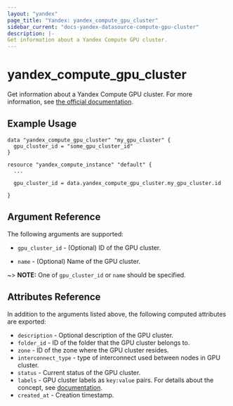 ```yaml
---
layout: "yandex"
page_title: "Yandex: yandex_compute_gpu_cluster"
sidebar_current: "docs-yandex-datasource-compute-gpu-cluster"
description: |-
Get information about a Yandex Compute GPU cluster.
---
```


# yandex\_compute\_gpu\_cluster

Get information about a Yandex Compute GPU cluster. For more information, see
[the official documentation](https://cloud.yandex.com/docs/compute/concepts/gpu-cluster).

## Example Usage

```hcl
data "yandex_compute_gpu_cluster" "my_gpu_cluster" {
  gpu_cluster_id = "some_gpu_cluster_id"
}

resource "yandex_compute_instance" "default" {
  ...

  gpu_cluster_id = data.yandex_compute_gpu_cluster.my_gpu_cluster.id

}
```

## Argument Reference

The following arguments are supported:

* `gpu_cluster_id` - (Optional) ID of the GPU cluster.

* `name` - (Optional) Name of the GPU cluster.

~> **NOTE:** One of `gpu_cluster_id` or `name` should be specified.

## Attributes Reference

In addition to the arguments listed above, the following computed attributes are
exported:

* `description` - Optional description of the GPU cluster.
* `folder_id` - ID of the folder that the GPU cluster belongs to.
* `zone` - ID of the zone where the GPU cluster resides.
* `interconnect_type` - type of interconnect used between nodes in GPU cluster.
* `status` - Current status of the GPU cluster.
* `labels` -  GPU cluster labels as `key:value` pairs. For details about the concept, see [documentation](https://cloud.yandex.com/docs/overview/concepts/services#labels).
* `created_at` - Creation timestamp.
